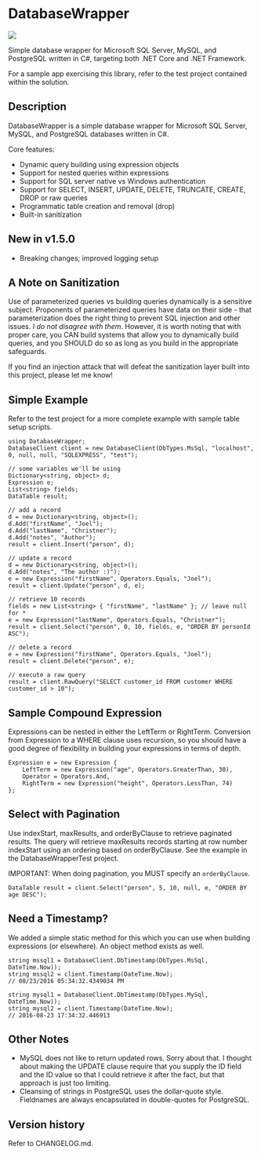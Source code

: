 # DatabaseWrapper

[![][nuget-img]][nuget]

[nuget]:     https://www.nuget.org/packages/DatabaseWrapper/
[nuget-img]: https://badge.fury.io/nu/Object.svg

Simple database wrapper for Microsoft SQL Server, MySQL, and PostgreSQL written in C#, targeting both .NET Core and .NET Framework.

For a sample app exercising this library, refer to the test project contained within the solution.

## Description

DatabaseWrapper is a simple database wrapper for Microsoft SQL Server, MySQL, and PostgreSQL databases written in C#.   

Core features:

- Dynamic query building using expression objects
- Support for nested queries within expressions
- Support for SQL server native vs Windows authentication
- Support for SELECT, INSERT, UPDATE, DELETE, TRUNCATE, CREATE, DROP or raw queries
- Programmatic table creation and removal (drop)
- Built-in sanitization

## New in v1.5.0
 
- Breaking changes; improved logging setup

## A Note on Sanitization

Use of parameterized queries vs building queries dynamically is a sensitive subject.  Proponents of parameterized queries have data on their side - that parameterization does the right thing to prevent SQL injection and other issues.  *I do not disagree with them*.  However, it is worth noting that with proper care, you CAN build systems that allow you to dynamically build queries, and you SHOULD do so as long as you build in the appropriate safeguards.

If you find an injection attack that will defeat the sanitization layer built into this project, please let me know!

## Simple Example

Refer to the test project for a more complete example with sample table setup scripts.
```
using DatabaseWrapper;
DatabaseClient client = new DatabaseClient(DbTypes.MsSql, "localhost", 0, null, null, "SQLEXPRESS", "test");

// some variables we'll be using
Dictionary<string, object> d;
Expression e;
List<string> fields;
DataTable result;

// add a record
d = new Dictionary<string, object>();
d.Add("firstName", "Joel");
d.Add("lastName", "Christner");
d.Add("notes", "Author");
result = client.Insert("person", d);

// update a record
d = new Dictionary<string, object>();
d.Add("notes", "The author :)");
e = new Expression("firstName", Operators.Equals, "Joel"); 
result = client.Update("person", d, e);

// retrieve 10 records
fields = new List<string> { "firstName", "lastName" }; // leave null for *
e = new Expression("lastName", Operators.Equals, "Christner"); 
result = client.Select("person", 0, 10, fields, e, "ORDER BY personId ASC");

// delete a record
e = new Expression("firstName", Operators.Equals, "Joel"); 
result = client.Delete("person", e);

// execute a raw query
result = client.RawQuery("SELECT customer_id FROM customer WHERE customer_id > 10");
```

## Sample Compound Expression

Expressions can be nested in either the LeftTerm or RightTerm.  Conversion from Expression to a WHERE clause uses recursion, so you should have a good degree of flexibility in building your expressions in terms of depth.
```
Expression e = new Expression {
	LeftTerm = new Expression("age", Operators.GreaterThan, 30),
	Operator = Operators.And,
	RightTerm = new Expression("height", Operators.LessThan, 74)
};
```

## Select with Pagination

Use indexStart, maxResults, and orderByClause to retrieve paginated results.  The query will retrieve maxResults records starting at row number indexStart using an ordering based on orderByClause.  See the example in the DatabaseWrapperTest project.

IMPORTANT: When doing pagination, you MUST specify an ```orderByClause```.
```
DataTable result = client.Select("person", 5, 10, null, e, "ORDER BY age DESC");
```

## Need a Timestamp?

We added a simple static method for this which you can use when building expressions (or elsewhere).  An object method exists as well.
```
string mssql1 = DatabaseClient.DbTimestamp(DbTypes.MsSql, DateTime.Now));
string mssql2 = client.Timestamp(DateTime.Now);
// 08/23/2016 05:34:32.4349034 PM

string mysql1 = DatabaseClient.DbTimestamp(DbTypes.MySql, DateTime.Now));
string mysql2 = client.Timestamp(DateTime.Now);
// 2016-08-23 17:34:32.446913 
```

## Other Notes

- MySQL does not like to return updated rows.  Sorry about that.  I thought about making the UPDATE clause require that you supply the ID field and the ID value so that I could retrieve it after the fact, but that approach is just too limiting.
- Cleansing of strings in PostgreSQL uses the dollar-quote style.  Fieldnames are always encapsulated in double-quotes for PostgreSQL.

## Version history

Refer to CHANGELOG.md.
